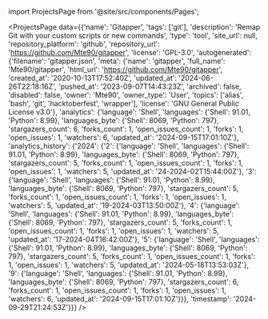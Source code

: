 
import ProjectsPage from '@site/src/components/Pages';

<ProjectsPage
    data={{'name': 'Gitapper', 'tags': ['git'], 'description': 'Remap Git with your custom scripts or new commands', 'type': 'tool', 'site_url': null, 'repository_platform': 'github', 'repository_url': 'https://github.com/Mte90/gitapper', 'license': 'GPL-3.0', 'autogenerated': {'filename': 'gitapper.json', 'meta': {'name': 'gitapper', 'full_name': 'Mte90/gitapper', 'html_url': 'https://github.com/Mte90/gitapper', 'created_at': '2020-10-13T17:52:40Z', 'updated_at': '2024-06-26T22:18:16Z', 'pushed_at': '2023-09-07T14:43:23Z', 'archived': false, 'disabled': false, 'owner': 'Mte90', 'owner_type': 'User', 'topics': ['alias', 'bash', 'git', 'hacktoberfest', 'wrapper'], 'license': 'GNU General Public License v3.0'}, 'analytics': {'language': 'Shell', 'languages': {'Shell': 91.01, 'Python': 8.99}, 'languages_byte': {'Shell': 8069, 'Python': 797}, 'stargazers_count': 6, 'forks_count': 1, 'open_issues_count': 1, 'forks': 1, 'open_issues': 1, 'watchers': 6, 'updated_at': '2024-09-15T17:01:10Z'}, 'analytics_history': {'2024': {'2': {'language': 'Shell', 'languages': {'Shell': 91.01, 'Python': 8.99}, 'languages_byte': {'Shell': 8069, 'Python': 797}, 'stargazers_count': 5, 'forks_count': 1, 'open_issues_count': 1, 'forks': 1, 'open_issues': 1, 'watchers': 5, 'updated_at': '24-2024-02T15:44:00Z'}, '3': {'language': 'Shell', 'languages': {'Shell': 91.01, 'Python': 8.99}, 'languages_byte': {'Shell': 8069, 'Python': 797}, 'stargazers_count': 5, 'forks_count': 1, 'open_issues_count': 1, 'forks': 1, 'open_issues': 1, 'watchers': 5, 'updated_at': '19-2024-03T13:50:00Z'}, '4': {'language': 'Shell', 'languages': {'Shell': 91.01, 'Python': 8.99}, 'languages_byte': {'Shell': 8069, 'Python': 797}, 'stargazers_count': 5, 'forks_count': 1, 'open_issues_count': 1, 'forks': 1, 'open_issues': 1, 'watchers': 5, 'updated_at': '17-2024-04T16:42:00Z'}, '5': {'language': 'Shell', 'languages': {'Shell': 91.01, 'Python': 8.99}, 'languages_byte': {'Shell': 8069, 'Python': 797}, 'stargazers_count': 5, 'forks_count': 1, 'open_issues_count': 1, 'forks': 1, 'open_issues': 1, 'watchers': 5, 'updated_at': '2024-05-18T13:53:03Z'}, '9': {'language': 'Shell', 'languages': {'Shell': 91.01, 'Python': 8.99}, 'languages_byte': {'Shell': 8069, 'Python': 797}, 'stargazers_count': 6, 'forks_count': 1, 'open_issues_count': 1, 'forks': 1, 'open_issues': 1, 'watchers': 6, 'updated_at': '2024-09-15T17:01:10Z'}}}, 'timestamp': '2024-09-29T21:24:53Z'}}}
/>
